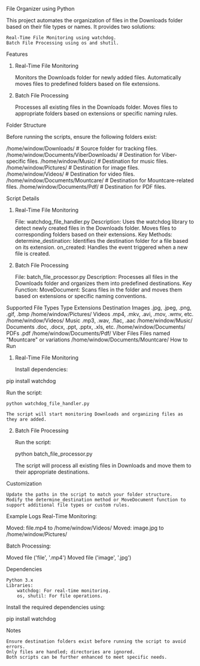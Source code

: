 File Organizer using Python

This project automates the organization of files in the Downloads folder based on their file types or names. It provides two solutions:

    Real-Time File Monitoring using watchdog.
    Batch File Processing using os and shutil.

Features
1. Real-Time File Monitoring

    Monitors the Downloads folder for newly added files.
    Automatically moves files to predefined folders based on file extensions.

2. Batch File Processing

    Processes all existing files in the Downloads folder.
    Moves files to appropriate folders based on extensions or specific naming rules.

Folder Structure

Before running the scripts, ensure the following folders exist:

/home/window/Downloads/               # Source folder for tracking files.
/home/window/Documents/ViberDownloads/ # Destination for Viber-specific files.
/home/window/Music/                   # Destination for music files.
/home/window/Pictures/                # Destination for image files.
/home/window/Videos/                  # Destination for video files.
/home/window/Documents/Mountcare/     # Destination for Mountcare-related files.
/home/window/Documents/Pdf/           # Destination for PDF files.

Script Details
1. Real-Time File Monitoring

    File: watchdog_file_handler.py
    Description:
        Uses the watchdog library to detect newly created files in the Downloads folder.
        Moves files to corresponding folders based on their extensions.
    Key Methods:
        determine_destination: Identifies the destination folder for a file based on its extension.
        on_created: Handles the event triggered when a new file is created.

2. Batch File Processing

    File: batch_file_processor.py
    Description:
        Processes all files in the Downloads folder and organizes them into predefined destinations.
    Key Function:
        MoveDocument: Scans files in the folder and moves them based on extensions or specific naming conventions.

Supported File Types
Type	Extensions	Destination
Images	.jpg, .jpeg, .png, .gif, .bmp	/home/window/Pictures/
Videos	.mp4, .mkv, .avi, .mov, .wmv, etc.	/home/window/Videos/
Music	.mp3, .wav, .flac, .aac	/home/window/Music/
Documents	.doc, .docx, .ppt, .pptx, .xls, etc.	/home/window/Documents/
PDFs	.pdf	/home/window/Documents/Pdf/
Viber Files	Files named "Mountcare" or variations	/home/window/Documents/Mountcare/
How to Run
1. Real-Time File Monitoring

    Install dependencies:

pip install watchdog

Run the script:

    python watchdog_file_handler.py

    The script will start monitoring Downloads and organizing files as they are added.

2. Batch File Processing

    Run the script:

    python batch_file_processor.py

    The script will process all existing files in Downloads and move them to their appropriate destinations.

Customization

    Update the paths in the script to match your folder structure.
    Modify the determine_destination method or MoveDocument function to support additional file types or custom rules.

Example Logs
Real-Time Monitoring:

Moved: file.mp4 to /home/window/Videos/
Moved: image.jpg to /home/window/Pictures/

Batch Processing:

Moved file ('file', '.mp4')
Moved file ('image', '.jpg')

Dependencies

    Python 3.x
    Libraries:
        watchdog: For real-time monitoring.
        os, shutil: For file operations.

Install the required dependencies using:

pip install watchdog

Notes

    Ensure destination folders exist before running the script to avoid errors.
    Only files are handled; directories are ignored.
    Both scripts can be further enhanced to meet specific needs.
